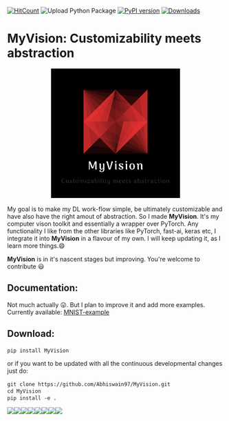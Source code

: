 [![HitCount](http://hits.dwyl.com/Abhiswain97/MyVision.svg)](http://hits.dwyl.com/Abhiswain97/MyVision) ![Upload Python Package](https://github.com/Abhiswain97/MyVision/workflows/Upload%20Python%20Package/badge.svg) [![PyPI version](https://badge.fury.io/py/MyVision.svg)](https://badge.fury.io/py/MyVision) [![Downloads](https://pepy.tech/badge/myvision)](https://pepy.tech/project/myvision)

# MyVision: Customizability meets abstraction

<p align="center">
  <img src="https://github.com/Abhiswain97/MyVision/blob/master/logo.png" height="300" width="300">
</p>

My goal is to make my DL work-flow simple, be ultimately customizable and have also have the right amout of abstraction. So I made **MyVision**. It's my computer vison toolkit and essentially a wrapper over PyTorch. Any functionality I like from the other libraries like PyTorch, fast-ai, keras etc, I integrate it into **MyVision** in a flavour of my own. I will keep updating it, as I learn more things.😄

**MyVision** is in it's nascent stages but improving. You're welcome to contribute 😃


## Documentation:

Not much actually 😛. But I plan to improve it and add more examples.
Currently available: [MNIST-example](https://mybinder.org/v2/gh/Abhiswain97/MyVision/master)

## Download:

```
pip install MyVision
```

or if you want to be updated with all the continuous developmental changes just do:

```
git clone https://github.com/Abhiswain97/MyVision.git
cd MyVision
pip install -e .
```

[![](https://sourcerer.io/fame/Abhiswain97/Abhiswain97/Abhiswain97/images/0)](https://sourcerer.io/fame/Abhiswain97/Abhiswain97/Abhiswain97/links/0)[![](https://sourcerer.io/fame/Abhiswain97/Abhiswain97/Abhiswain97/images/1)](https://sourcerer.io/fame/Abhiswain97/Abhiswain97/Abhiswain97/links/1)[![](https://sourcerer.io/fame/Abhiswain97/Abhiswain97/Abhiswain97/images/2)](https://sourcerer.io/fame/Abhiswain97/Abhiswain97/Abhiswain97/links/2)[![](https://sourcerer.io/fame/Abhiswain97/Abhiswain97/Abhiswain97/images/3)](https://sourcerer.io/fame/Abhiswain97/Abhiswain97/Abhiswain97/links/3)[![](https://sourcerer.io/fame/Abhiswain97/Abhiswain97/Abhiswain97/images/4)](https://sourcerer.io/fame/Abhiswain97/Abhiswain97/Abhiswain97/links/4)[![](https://sourcerer.io/fame/Abhiswain97/Abhiswain97/Abhiswain97/images/5)](https://sourcerer.io/fame/Abhiswain97/Abhiswain97/Abhiswain97/links/5)[![](https://sourcerer.io/fame/Abhiswain97/Abhiswain97/Abhiswain97/images/6)](https://sourcerer.io/fame/Abhiswain97/Abhiswain97/Abhiswain97/links/6)[![](https://sourcerer.io/fame/Abhiswain97/Abhiswain97/Abhiswain97/images/7)](https://sourcerer.io/fame/Abhiswain97/Abhiswain97/Abhiswain97/links/7)
